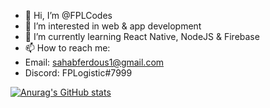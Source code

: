- 👋 Hi, I’m @FPLCodes
- 👀 I’m interested in web & app development
- 🌱 I’m currently learning React Native, NodeJS & Firebase
- 📫 How to reach me:
-   Email: sahabferdous1@gmail.com
-   Discord: FPLogistic#7999

[![Anurag's GitHub stats](https://github-readme-stats.vercel.app/api?username=FPLCodes&show_icons=true&theme=radical)](https://github.com/anuraghazra/github-readme-stats)
<!---
FPLCodes/FPLCodes is a ✨ special ✨ repository because its `README.md` (this file) appears on your GitHub profile.
You can click the Preview link to take a look at your changes.
--->
